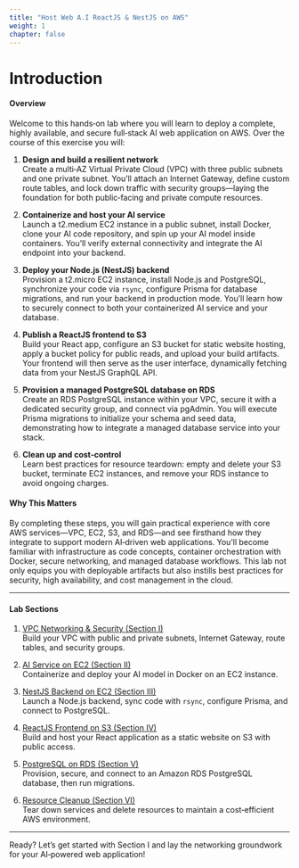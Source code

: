 ```yaml
---
title: "Host Web A.I ReactJS & NestJS on AWS"
weight: 1
chapter: false
---
```


# Introduction

#### Overview  
Welcome to this hands‑on lab where you will learn to deploy a complete, highly available, and secure full‑stack AI web application on AWS. Over the course of this exercise you will:

1. **Design and build a resilient network**  
   Create a multi‑AZ Virtual Private Cloud (VPC) with three public subnets and one private subnet. You’ll attach an Internet Gateway, define custom route tables, and lock down traffic with security groups—laying the foundation for both public‑facing and private compute resources.

2. **Containerize and host your AI service**  
   Launch a t2.medium EC2 instance in a public subnet, install Docker, clone your AI code repository, and spin up your AI model inside containers. You’ll verify external connectivity and integrate the AI endpoint into your backend.

3. **Deploy your Node.js (NestJS) backend**  
   Provision a t2.micro EC2 instance, install Node.js and PostgreSQL, synchronize your code via `rsync`, configure Prisma for database migrations, and run your backend in production mode. You’ll learn how to securely connect to both your containerized AI service and your database.

4. **Publish a ReactJS frontend to S3**  
   Build your React app, configure an S3 bucket for static website hosting, apply a bucket policy for public reads, and upload your build artifacts. Your frontend will then serve as the user interface, dynamically fetching data from your NestJS GraphQL API.

5. **Provision a managed PostgreSQL database on RDS**  
   Create an RDS PostgreSQL instance within your VPC, secure it with a dedicated security group, and connect via pgAdmin. You will execute Prisma migrations to initialize your schema and seed data, demonstrating how to integrate a managed database service into your stack.

6. **Clean up and cost‑control**  
   Learn best practices for resource teardown: empty and delete your S3 bucket, terminate EC2 instances, and remove your RDS instance to avoid ongoing charges.

#### Why This Matters  
By completing these steps, you will gain practical experience with core AWS services—VPC, EC2, S3, and RDS—and see firsthand how they integrate to support modern AI‑driven web applications. You’ll become familiar with infrastructure as code concepts, container orchestration with Docker, secure networking, and managed database workflows. This lab not only equips you with deployable artifacts but also instills best practices for security, high availability, and cost management in the cloud.

---

#### Lab Sections

1. [VPC Networking & Security (Section I)](1-VPC-networking/)  
   Build your VPC with public and private subnets, Internet Gateway, route tables, and security groups.

2. [AI Service on EC2 (Section II)](2-ai-on-ec2/)  
   Containerize and deploy your AI model in Docker on an EC2 instance.

3. [NestJS Backend on EC2 (Section III)](3-backend-NestJS-on-ec2/)  
   Launch a Node.js backend, sync code with `rsync`, configure Prisma, and connect to PostgreSQL.

4. [ReactJS Frontend on S3 (Section IV)](4-frontend-ReactJS-on-s3/)  
   Build and host your React application as a static website on S3 with public access.

5. [PostgreSQL on RDS (Section V)](5-postgresql-on-rds/)  
   Provision, secure, and connect to an Amazon RDS PostgreSQL database, then run migrations.

6. [Resource Cleanup (Section VI)](6-cleanup/)  
   Tear down services and delete resources to maintain a cost‑efficient AWS environment.

---

Ready? Let’s get started with Section I and lay the networking groundwork for your AI‑powered web application!  
